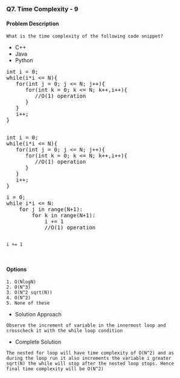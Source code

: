 ### Q7. Time Complexity - 9
#### Problem Description
```text
What is the time complexity of the following code snippet?
```
<ul>
<li><a>C++</a></li>
<li><a>Java</a></li>
<li><a>Python</a></li>
</ul>
<pre>
int i = 0;
while(i*i &lt;= N){
   for(int j = 0; j &lt;= N; j++){
      for(int k = 0; k &lt;= N; k++,i++){
         //O(1) operation
      }
   }
   i++;
}

</pre>
<pre>
int i = 0;
while(i*i &lt;= N){
   for(int j = 0; j &lt;= N; j++){
      for(int k = 0; k &lt;= N; k++,i++){
         //O(1) operation
      }
   }
   i++;
}
</pre>
<pre>i = 0;
while i*i &lt;= N:
    for j in range(N+1):
        for k in range(N+1):
            i += 1
            //O(1) operation

    i += 1

</pre>

#### Options
```text
1. O(NlogN)
2. O(N^3)
3. O(N^2 sqrt(N))
4. O(N^2)
5. None of these
```
* Solution Approach
```text
Observe the increment of variable in the innermost loop and 
crosscheck it with the while loop condition
```
* Complete Solution
```text
The nested for loop will have time complexity of O(N^2) and as 
during the loop run it also increments the variable i greater 
sqrt(N) the while will stop after the nested loop stops. Hence 
final time complexity will be O(N^2)
```

